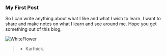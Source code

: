 ### My First Post

So I can write anything about what I like and what I wish to learn. I want to share and make notes on what I learn and see around me.
Hope you get something out of this blog.

![WhiteFlower](whiteFlower.jpg)

> - Karthick.
